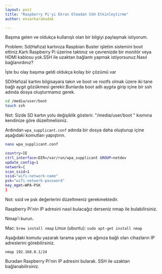 ```yaml
---
layout: post
title: "Raspberry Pi'yi Ekran Olmadan SSH Etkinleştirme"
author: ensarkarabudak

---
```


Başıma gelen ve oldukça kullanışlı olan bir bilgiyi paylaşmak istiyorum.

Problem: Sd(Hafıza) kartınıza Raspbian Buster işletim sistemini boot ettiniz.Kartı Raspberry Pi üzerine taktınız ve çevrenizde bir monitör veya HDMI kablosu yok.SSH ile uzaktan bağlantı yapmak istiyorsunuz.Nasıl bağlanırdınız?

İşte bu olay başıma geldi oldukça kolay bir çözümü var

SD(Hafıza) kartını bilgisayara takın ve boot ve rootfs olmak üzere iki tane bağlı aygıt  gözükmesi gerekir.Bunlarda boot adlı aygıta girip içine bir ssh adında dosya oluşturmamız gerek.

```bash
cd /media/user/boot 
touch ssh
```

Not: Sizde SD kartın yolu değişiklik gösterir. "/media/user/boot " kısmına kendinize göre düzeltmelisiniz.

Ardından  `wpa_supplicant.conf` adında bir dosya daha oluşturup içine aşağıdaki komutları yapıştırın.

```bash
nano wpa_supplicant.conf
```
```bash
country=IE 
ctrl_interface=DIR=/var/run/wpa_supplicant GROUP=netdev 
update_config=1 
network={ 
scan_ssid=1 
ssid="wifi-network-name" 
psk="wifi-network-password" 
key_mgmt=WPA-PSK 
}

```

Not: ssid ve psk değerlerini düzeltmeniz gerekmektedir.

Raspberry Pi'nin IP adresini nasıl bulacağız derseniz nmap ile bulabilirsiniz.

Nmap'i kurun.

Mac: `brew install nmap`
Linux (ubuntu): `sudo apt-get install nmap`

Aşağıdaki komutu yazarak tarama yapın ve ağınıza bağlı olan cihazların IP adreslerini görebilirsiniz.

`nmap 192.168.0.1/24`

Buradan Raspberry Pi'nin IP adresini bularak. SSH ile uzaktan bağlanabilirsiniz.